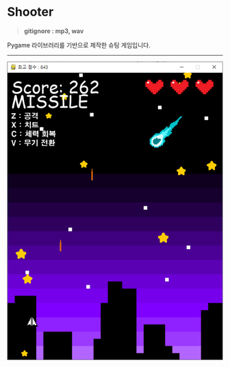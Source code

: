 # Shooter

> **gitignore : mp3, wav**

Pygame 라이브러리를 기반으로 제작한 슈팅 게임입니다.

---

![](https://raw.githubusercontent.com/B31l/B31l/main/image/Shooter.png)



